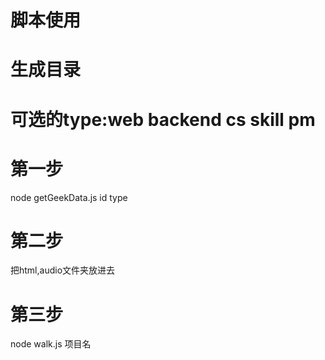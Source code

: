 # 脚本使用
# 生成目录
# 可选的type:web backend cs skill pm

# 第一步
node  getGeekData.js id type
# 第二步
把html,audio文件夹放进去

# 第三步
node walk.js 项目名